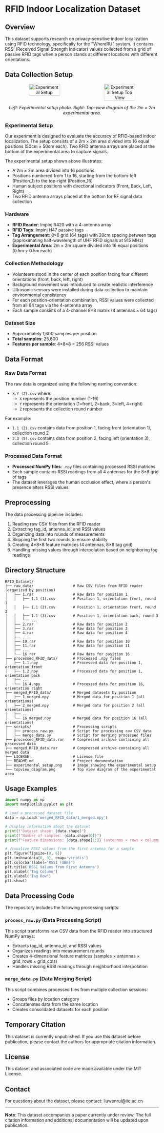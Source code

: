 # RFID Indoor Localization Dataset

## Overview

This dataset supports research on privacy-sensitive indoor localization using RFID technology, specifically for the "WhereRU" system. It contains RSSI (Received Signal Strength Indicator) values collected from a grid of passive RFID tags when a person stands at different locations with different orientations.

## Data Collection Setup

<div align="center">
  <div style="display: flex; justify-content: center; gap: 20px;">
    <img src="experimental_setup.png" alt="Experimental Setup" width="45%">
    <img src="topview_diagram.png" alt="Experimental Setup Top View" width="45%">
  </div>
  <p><em>Left: Experimental setup photo. Right: Top-view diagram of the 2m × 2m experimental area.</em></p>
</div>

### Experimental Setup

Our experiment is designed to evaluate the accuracy of RFID-based indoor localization. The setup consists of a 2m × 2m area divided into 16 equal positions (50cm × 50cm each). Two RFID antenna arrays are placed at the bottom of the experimental area to capture signals.

The experimental setup shown above illustrates:

- A 2m × 2m area divided into 16 positions
- Positions numbered from 1 to 16, starting from the bottom-left (Position_1) to the top-right (Position_16)
- Human subject positions with directional indicators (Front, Back, Left, Right)
- Two RFID antenna arrays placed at the bottom for RF signal data collection

### Hardware
- **RFID Reader**: Impinj R420 with a 4-antenna array
- **RFID Tags**: Impinj H47 passive tags
- **Tag Arrangement**: 8×8 grid (64 tags) with 20cm spacing between tags (approximating half-wavelength of UHF RFID signals at 915 MHz)
- **Experimental Area**: 2m × 2m square divided into 16 equal positions (0.5m × 0.5m each)

### Collection Methodology
- Volunteers stood in the center of each position facing four different orientations (front, back, left, right)
- Background movement was introduced to create realistic interference
- Ultrasonic sensors were installed during data collection to maintain environmental consistency
- For each position-orientation combination, RSSI values were collected from all 64 tags via the 4-antenna array
- Each sample consists of a 4-channel 8×8 matrix (4 antennas × 64 tags)

### Dataset Size
- Approximately 1,600 samples per position
- **Total samples**: 25,600
- **Features per sample**: 4×8×8 = 256 RSSI values

## Data Format

### Raw Data Format
The raw data is organized using the following naming convention:
- `X.Y (Z).csv` where:
  - `X` represents the position number (1-16)
  - `Y` represents the orientation (1=front, 2=back, 3=left, 4=right)
  - `Z` represents the collection round number

For example:
- `1.1 (2).csv` contains data from position 1, facing front (orientation 1), collection round 2
- `2.3 (5).csv` contains data from position 2, facing left (orientation 3), collection round 5

### Processed Data Format
- **Processed NumPy files**: `.npy` files containing processed RSSI matrices
- Each sample contains RSSI readings from all 4 antennas for the 8×8 grid of tags
- The dataset leverages the human occlusion effect, where a person's presence alters RSSI values

## Preprocessing

The data processing pipeline includes:
1. Reading raw CSV files from the RFID reader
2. Extracting tag_id, antenna_id, and RSSI values
3. Organizing data into rounds of measurements
4. Skipping the first two rounds to ensure stability
5. Creating 4×8×8 feature matrices (4 antennas, 8×8 tag grid)
6. Handling missing values through interpolation based on neighboring tag readings

## Directory Structure

```
RFID_Dataset/
├── raw_data/                  # Raw CSV files from RFID reader (organized by position)
│   ├── 1.rar                  # Raw data for position 1
│   │   ├── 1.1 (1).csv        # Position 1, orientation front, round 1
│   │   ├── 1.1 (2).csv        # Position 1, orientation front, round 2
│   │   ├── 1.1 (3).csv        # Position 1, orientation back, round 3
│   │   └── ...
│   ├── 2.rar                  # Raw data for position 2
│   ├── 3.rar                  # Raw data for position 3
│   ├── 4.rar                  # Raw data for position 4
│   ├── ...
│   ├── 10.rar                 # Raw data for position 10
│   ├── 11.rar                 # Raw data for position 11
│   ├── ...
│   └── 16.rar                 # Raw data for position 16
├── processed_RFID_data/       # Processed .npy files
│   ├── 1.1.npy                # Processed data for position 1, orientation front
│   ├── 1.2.npy                # Processed data for position 1, orientation back
│   ├── ...
│   └── 16.4.npy               # Processed data for position 16, orientation right
├── merged_RFID_data/          # Merged datasets by position
│   ├── 1_merged.npy           # Merged data for position 1 (all orientations)
│   ├── 2_merged.npy           # Merged data for position 2 (all orientations)
│   ├── ...
│   └── 16_merged.npy          # Merged data for position 16 (all orientations)
├── scripts/                   # Processing scripts
│   ├── process_raw.py         # Script for processing raw CSV data
│   └── merge_data.py          # Script for merging processed files
├── processed_RFID_data.rar    # Compressed archive containing all processed data
├── merged_RFID_data.rar       # Compressed archive containing all merged data
├── LICENSE                    # License file
├── README.md                  # Project documentation
├── experimental_setup.png     # Image showing the experimental setup
└── topview_diagram.png        # Top view diagram of the experimental area
```

## Usage Examples

```python
import numpy as np
import matplotlib.pyplot as plt

# Load a processed dataset file
data = np.load('merged_RFID_data/1_merged.npy')

# Display information about the dataset
print(f"Dataset shape: {data.shape}")
print(f"Number of samples: {data.shape[0]}")
print(f"Feature dimensions: {data.shape[1:]} (antennas × rows × columns)")

# Visualize RSSI values from the first antenna for a sample
plt.figure(figsize=(8, 6))
plt.imshow(data[0, 0], cmap='viridis')
plt.colorbar(label='RSSI (dBm)')
plt.title('RSSI Values from First Antenna')
plt.xlabel('Tag Column')
plt.ylabel('Tag Row')
plt.show()
```

## Data Processing Code

The repository includes the following processing scripts:

### `process_raw.py` (Data Processing Script)
This script transforms raw CSV data from the RFID reader into structured NumPy arrays:
- Extracts tag_id, antenna_id, and RSSI values
- Organizes readings into measurement rounds
- Creates 4-dimensional feature matrices (samples × antennas × grid_rows × grid_cols)
- Handles missing RSSI readings through neighborhood interpolation

### `merge_data.py` (Data Merging Script)
This script combines processed files from multiple collection sessions:
- Groups files by location category
- Concatenates data from the same location
- Creates consolidated datasets for each position

## Temporary Citation

This dataset is currently unpublished. If you use this dataset before publication, please contact the authors for appropriate citation information.

## License

This dataset and associated code are made available under the MIT License.

## Contact

For questions about the dataset, please contact:
liuwenrui@iie.ac.cn

---

**Note**: This dataset accompanies a paper currently under review. The full citation information and additional documentation will be updated upon publication.
